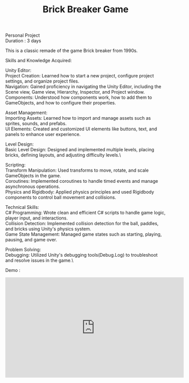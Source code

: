 ﻿---
title: Brick Breaker Game
publishDate: 2023-10-02 00:00:00
img: /nadirniodil.github.io/assets/Brick-breaker.jpg
description: |
   
 
  
---
Personal Project\
Duration : 3 days

This is a classic remade of the game Brick breaker from 1990s.

Skills and Knowledge Acquired:

Unity Editor:\
Project Creation: Learned how to start a new project, configure project settings, and organize project files.\
Navigation: Gained proficiency in navigating the Unity Editor, including the Scene view, Game view, Hierarchy, Inspector, and Project window.\
Components: Understood how components work, how to add them to GameObjects, and how to configure their properties.

Asset Management:\
Importing Assets: Learned how to import and manage assets such as sprites, sounds, and prefabs.\
UI Elements: Created and customized UI elements like buttons, text, and panels to enhance user experience.

Level Design:\
Basic Level Design: Designed and implemented multiple levels, placing bricks, defining layouts, and adjusting difficulty levels.\

Scripting:\
Transform Manipulation: Used transforms to move, rotate, and scale GameObjects in the game.\
Coroutines: Implemented coroutines to handle timed events and manage asynchronous operations.\
Physics and Rigidbody: Applied physics principles and used Rigidbody components to control ball movement and collisions.

Technical Skills:\
C# Programming: Wrote clean and efficient C# scripts to handle game logic, player input, and interactions.\
Collision Detection: Implemented collision detection for the ball, paddles, and bricks using Unity's physics system.\
Game State Management: Managed game states such as starting, playing, pausing, and game over.

Problem Solving:\
Debugging: Utilized Unity's debugging tools(Debug.Log) to troubleshoot and resolve issues in the game.\


Demo :
<iframe width="560" height="315" src="https://www.youtube.com/embed/SZH8ALFxjts?si=J_Lhazrrh-RH6Cdx" title="YouTube video player" frameborder="0" allow="accelerometer; autoplay; clipboard-write; encrypted-media; gyroscope; picture-in-picture; web-share" referrerpolicy="strict-origin-when-cross-origin" allowfullscreen></iframe>

